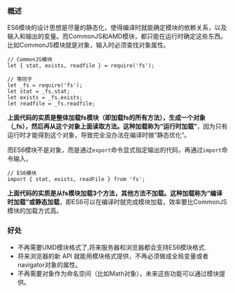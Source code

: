 ### 概述

ES6模块的设计思想是尽量的静态化，使得编译时就能确定模块的依赖关系，以及输入和输出的变量。而CommonJS和AMD模块，都只能在运行时确定这些东西。比如CommonJS模块就是对象，输入时必须查找对象属性。
```
// CommonJS模块
let { stat, exists, readfile } = require('fs');

// 等同于
let _fs = require('fs');
let stat = _fs.stat;
let exists = _fs.exists;
let readfile = _fs.readfile;
```
**上面代码的实质是整体加载fs模块（即加载fs的所有方法），生成一个对象（_fs），然后再从这个对象上面读取方法。这种加载称为“运行时加载”**，因为只有运行时才能得到这个对象，导致完全没办法在编译时做“静态优化”。

而ES6模块不是对象，而是通过`export`命令显式指定输出的代码，再通过`import`命令输入。
```
// ES6模块
import { stat, exists, readFile } from 'fs';
```
**上面代码的实质是从fs模块加载3个方法，其他方法不加载。这种加载称为“编译时加载”或静态加载**，即ES6可以在编译时就完成模块加载，效率要比CommonJS模块的加载方式高。

### 好处
- 不再需要UMD模块格式了,将来服务器和浏览器都会支持ES6模块格式.
- 将来浏览器的新 API 就能用模块格式提供，不再必须做成全局变量或者navigator对象的属性。
- 不再需要对象作为命名空间（比如Math对象），未来这些功能可以通过模块提供。

